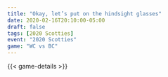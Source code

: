```yaml
---
title: "Okay, let’s put on the hindsight glasses"
date: 2020-02-16T20:10:00-05:00
draft: false
tags: [2020 Scotties]
event: "2020 Scotties"
game: "WC vs BC"
---
```

{{< game-details >}}
<!--more--> 